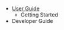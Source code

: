 * [User Guide](https://github.com/ant-media/Ant-Media-Server/wiki)
   * Getting Started
* Developer Guide